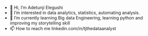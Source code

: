 - 👋 Hi, I’m Adetunji Elegushi
- 👀 I’m interested in data analytics, statistics, automating analysis.
- 🌱 I’m currently learning Big data Engineering, learning python and improving my storytelling skill
- 📫 How to reach me linkedin.com/in/tjthedataanalyst

<!---
tjgusshy/tjgusshy is a ✨ special ✨ repository because its `README.md` (this file) appears on your GitHub profile.
You can click the Preview link to take a look at your changes.
--->
